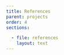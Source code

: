 ```yaml
---
title: References
parent: projects
order: 4
sections:

  - file: references
    layout: text
---
```


